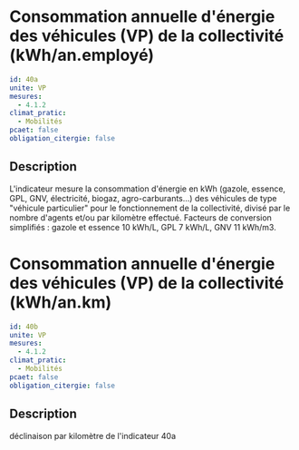 # Consommation annuelle d'énergie des véhicules (VP) de la collectivité (kWh/an.employé)
```yaml
id: 40a
unite: VP
mesures:
  - 4.1.2
climat_pratic:
  - Mobilités
pcaet: false
obligation_citergie: false
```
## Description
L'indicateur mesure la consommation d'énergie en kWh (gazole, essence, GPL, GNV, électricité, biogaz, agro-carburants...) des véhicules de type "véhicule particulier" pour le fonctionnement de la collectivité, divisé par le nombre d'agents et/ou par kilomètre effectué. Facteurs de conversion simplifiés : gazole et essence 10 kWh/L, GPL 7 kWh/L, GNV 11 kWh/m3.



# Consommation annuelle d'énergie des véhicules (VP) de la collectivité (kWh/an.km)
```yaml
id: 40b
unite: VP
mesures:
  - 4.1.2
climat_pratic:
  - Mobilités
pcaet: false
obligation_citergie: false
```
## Description
déclinaison par kilomètre de l'indicateur 40a



